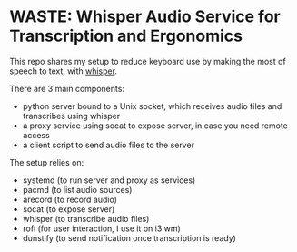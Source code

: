 # WASTE: Whisper Audio Service for Transcription and Ergonomics

This repo shares my setup to reduce keyboard use by making the most of speech to text, with [whisper](https://github.com/openai/whisper).

There are 3 main components:
* python server bound to a Unix socket, which receives audio files and transcribes using whisper
* a proxy service using socat to expose server, in case you need remote access
* a client script to send audio files to the server

The setup relies on:
* systemd (to run server and proxy as services)
* pacmd (to list audio sources)
* arecord (to record audio)
* socat (to expose server)
* whisper (to transcribe audio files)
* rofi (for user interaction, I use it on i3 wm)
* dunstify (to send notification once transcription is ready)
